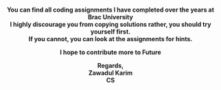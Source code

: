 <h4 align='center'>You can find all coding assignments I have completed over the years at Brac University<br>
I highly discourage you from copying solutions rather, you should try yourself first. <br>
If you cannot, you can look at the assignments for hints. <br>

I hope to contribute more to Future<br>

Regards,<br>
Zawadul Karim<br>
CS</h4>
